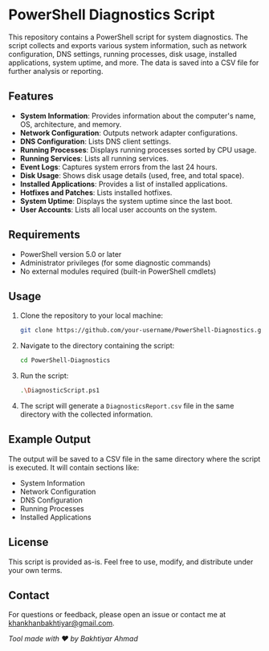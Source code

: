 # PowerShell Diagnostics Script

This repository contains a PowerShell script for system diagnostics. The script collects and exports various system information, such as network configuration, DNS settings, running processes, disk usage, installed applications, system uptime, and more. The data is saved into a CSV file for further analysis or reporting.

## Features

- **System Information**: Provides information about the computer's name, OS, architecture, and memory.
- **Network Configuration**: Outputs network adapter configurations.
- **DNS Configuration**: Lists DNS client settings.
- **Running Processes**: Displays running processes sorted by CPU usage.
- **Running Services**: Lists all running services.
- **Event Logs**: Captures system errors from the last 24 hours.
- **Disk Usage**: Shows disk usage details (used, free, and total space).
- **Installed Applications**: Provides a list of installed applications.
- **Hotfixes and Patches**: Lists installed hotfixes.
- **System Uptime**: Displays the system uptime since the last boot.
- **User Accounts**: Lists all local user accounts on the system.

## Requirements

- PowerShell version 5.0 or later
- Administrator privileges (for some diagnostic commands)
- No external modules required (built-in PowerShell cmdlets)

## Usage

1. Clone the repository to your local machine:
   ```bash
   git clone https://github.com/your-username/PowerShell-Diagnostics.git
   ```

2. Navigate to the directory containing the script:
   ```bash
   cd PowerShell-Diagnostics
   ```

3. Run the script:
   ```bash
   .\DiagnosticScript.ps1
   ```

4. The script will generate a `DiagnosticsReport.csv` file in the same directory with the collected information.

## Example Output

The output will be saved to a CSV file in the same directory where the script is executed. It will contain sections like:

- System Information
- Network Configuration
- DNS Configuration
- Running Processes
- Installed Applications

## License

This script is provided as-is. Feel free to use, modify, and distribute under your own terms.

## Contact

For questions or feedback, please open an issue or contact me at [khankhanbakhtiyar@gmail.com](mailto:khankhanbakhtiyar@gmail.com).

*Tool made with ❤️ by Bakhtiyar Ahmad*
